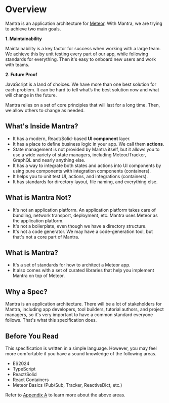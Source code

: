 # Overview

Mantra is an application architecture for [Meteor](https://www.meteor.com/). With Mantra, we are trying to achieve two main goals.

**1. Maintainability**

Maintainability is a key factor for success when working with a large team. We achieve this by unit testing every part of our app, while following standards for everything. Then it's easy to onboard new users and work with teams.

**2. Future Proof**

JavaScript is a land of choices. We have more than one best solution for each problem. It can be hard to tell what’s the best solution now and what will change in the future.

Mantra relies on a set of core principles that will last for a long time. Then, we allow others to change as needed.

## What's Inside Mantra?

* It has a modern, React/Solid-based **UI component** layer.
* It has a place to define business logic in your app. We call them **actions**.
* State management is not provided by Mantra itself, but it allows you to use a wide variety of state managers, including Meteor/Tracker, GraphQL and nearly anything else.
* It has a way to integrate both states and actions into UI components by using pure components with integration components (containers).
* It helps you to unit test UI, actions, and integrations (containers).
* It has standards for directory layout, file naming, and everything else.

## What is Mantra Not?

* It's not an application platform. An application platform takes care of bundling, network transport, deployment, etc. Mantra uses Meteor as the application platform.
* It's not a boilerplate, even though we have a directory structure.
* It's not a code generator. We may have a code-generation tool, but that's not a core part of Mantra.

## What is Mantra?

* It's a set of standards for how to architect a Meteor app.
* It also comes with a set of curated libraries that help you implement Mantra on top of Meteor.

## Why a Spec?

Mantra is an application architecture. There will be a lot of stakeholders for Mantra, including app developers, tool builders, tutorial authors, and project managers, so it's very important to have a common standard everyone follows. That's what this specification does.

## Before You Read

This specification is written in a simple language. However, you may feel more comfortable if you have a sound knowledge of the following areas.

* ES2024
* TypeScript
* React/Solid
* React Containers
* Meteor Basics (Pub/Sub, Tracker, ReactiveDict, etc.)

Refer to [Appendix A](#sec-Appendix-Prerequisite) to learn more about the above areas.
